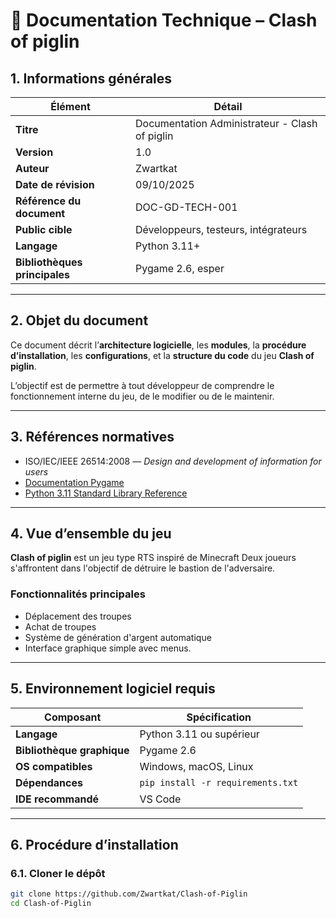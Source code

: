 # 🧾 Documentation Technique – **Clash of piglin**

## 1. Informations générales
| Élément | Détail |
|----------|---------|
| **Titre** | Documentation Administrateur - Clash of piglin |
| **Version** | 1.0 |
| **Auteur** | Zwartkat |
| **Date de révision** | 09/10/2025 |
| **Référence du document** | DOC-GD-TECH-001 |
| **Public cible** | Développeurs, testeurs, intégrateurs |
| **Langage** | Python 3.11+ |
| **Bibliothèques principales** | Pygame 2.6, esper |

---

## 2. Objet du document
Ce document décrit l’**architecture logicielle**, les **modules**, la **procédure d’installation**, les **configurations**, et la **structure du code** du jeu **Clash of piglin**.

L’objectif est de permettre à tout développeur de comprendre le fonctionnement interne du jeu, de le modifier ou de le maintenir.

---

## 3. Références normatives
- ISO/IEC/IEEE 26514:2008 — *Design and development of information for users*  
- [Documentation Pygame](https://www.pygame.org/docs/)  
- [Python 3.11 Standard Library Reference](https://docs.python.org/3/library/)

---

## 4. Vue d’ensemble du jeu
**Clash of piglin** est un jeu type RTS inspiré de Minecraft Deux joueurs s'affrontent dans l'objectif de détruire le bastion de l'adversaire.

### Fonctionnalités principales
- Déplacement des troupes 
- Achat de troupes
- Système de génération d'argent automatique
- Interface graphique simple avec menus.  

---

## 5. Environnement logiciel requis
| Composant | Spécification |
|------------|----------------|
| **Langage** | Python 3.11 ou supérieur |
| **Bibliothèque graphique** | Pygame 2.6 |
| **OS compatibles** | Windows, macOS, Linux |
| **Dépendances** | `pip install -r requirements.txt` |
| **IDE recommandé** | VS Code |

---

## 6. Procédure d’installation

### 6.1. Cloner le dépôt
```bash
git clone https://github.com/Zwartkat/Clash-of-Piglin
cd Clash-of-Piglin
```